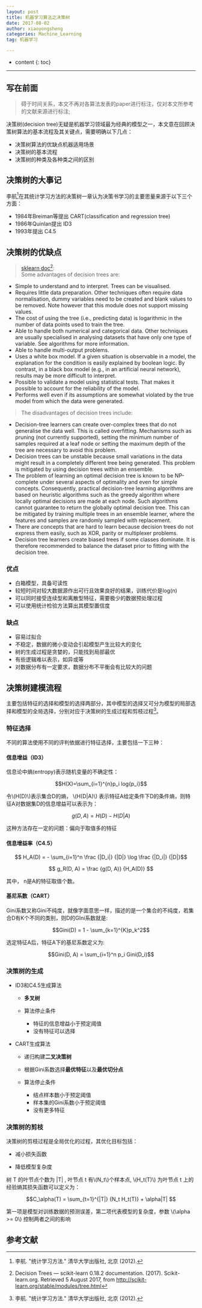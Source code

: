 ```yaml
---
layout: post
title: 机器学习算法之决策树
date: 2017-08-02
author: xiaoyongsheng
categories: Machine_Learning
tag: 机器学习

---
```


* content
{: toc}

---
## 写在前面
>碍于时间关系，本文不再对各算法发表的paper进行标注，仅对本文所参考的文献来源进行标注; 

决策树(decision tree)无疑是机器学习领域最为经典的模型之一，本文意在回顾决策树算法的基本流程及其关键点，需要明确以下几点：

- 决策树算法的优缺点机器适用场景
- 决策树的基本流程
- 决策树的种类及各种类之间的区别

## 决策树的大事记
李航[^2]在其统计学习方法的决策树一章认为决策书学习的主要思量来源于以下三个方面：

- 1984年Breiman等提出 CART(classification and regression tree)
- 1986年Quinlan提出 ID3
- 1993年提出 C4.5

## 决策树的优缺点

> [sklearn doc](http://scikit-learn.org/stable/modules/tree.html)[^3]:  
>Some advantages of decision trees are:
- Simple to understand and to interpret. Trees can be visualised.
- Requires little data preparation. Other techniques often require data normalisation, dummy variables need to be created and blank values to be removed. Note however that this module does not support missing values.
- The cost of using the tree (i.e., predicting data) is logarithmic in the number of data points used to train the tree.
- Able to handle both numerical and categorical data. Other techniques are usually specialised in analysing datasets that have only one type of variable. See algorithms for more information.
- Able to handle multi-output problems.
- Uses a white box model. If a given situation is observable in a model, the explanation for the condition is easily explained by boolean logic. By contrast, in a black box model (e.g., in an artificial neural network), results may be more difficult to interpret.
- Possible to validate a model using statistical tests. That makes it possible to account for the reliability of the model.
- Performs well even if its assumptions are somewhat violated by the true model from which the data were generated.
>
>The disadvantages of decision trees include:
- Decision-tree learners can create over-complex trees that do not generalise the data well. This is called overfitting. Mechanisms such as pruning (not currently supported), setting the minimum number of samples required at a leaf node or setting the maximum depth of the tree are necessary to avoid this problem.
- Decision trees can be unstable because small variations in the data might result in a completely different tree being generated. This problem is mitigated by using decision trees within an ensemble.
- The problem of learning an optimal decision tree is known to be NP-complete under several aspects of optimality and even for simple concepts. Consequently, practical decision-tree learning algorithms are based on heuristic algorithms such as the greedy algorithm where locally optimal decisions are made at each node. Such algorithms cannot guarantee to return the globally optimal decision tree. This can be mitigated by training multiple trees in an ensemble learner, where the features and samples are randomly sampled with replacement.
- There are concepts that are hard to learn because decision trees do not express them easily, such as XOR, parity or multiplexer problems.
- Decision tree learners create biased trees if some classes dominate. It is therefore recommended to balance the dataset prior to fitting with the decision tree.


### 优点

- 白箱模型，具备可读性
- 较短时间对较大数据源作出可行且效果良好的结果，训练代价是log(n)
- 可以同时接受连续型和离散型特征，需要极少的数据预处理过程
- 可以使用统计检验方法算出其模型置信度


### 缺点

- 容易过拟合
- 不稳定，数据的微小变动会引起模型产生比较大的变化
- 树的生成过程是贪婪的，只能找到局部最优
- 有些逻辑难以表示，如异或等
- 对数据分布有一定要求，数据分布不平衡会有比较大的问题

## 决策树建模流程
主要包括特征的选择和模型的选择两部分，其中模型的选择又可分为模型的局部选择和模型的全局选择，分别对应于决策树的生成过程和剪枝过程[^2]。
### 特征选择
不同的算法使用不同的评判依据进行特征选择，主要包括一下三种：

#### 信息增益（**ID3**）  

信息论中熵(entropy)表示随机变量的不确定性：

$$H(X)=\sum_{i=1}^{n}p_i log{p_i}$$


令\\(H(D)\\)表示集合D的熵， \\(H(D\|A)\\) 表示特征A给定条件下D的条件熵，则特征A对数据集D的信息增益可以表示为：

$$g(D, A) = H(D) - H(D|A)$$

这种方法存在一定的问题：偏向于取值多的特征

#### 信息增益率（**C4.5**）  

$$ H_A(D) = - \sum_{i=1}^n \frac {|D_i|} {|D|} \log \frac {|D_i|} {|D|}$$

$$ g_R(D, A) = \frac {g(D, A)} {H_A(D)} $$

其中， n是A的特征取值个数。

#### 基尼系数（**CART**）  
Gini系数又称Gini不纯度，就像字面意思一样，描述的是一个集合的不纯度，若集合D有K个不同的类别，则D的GIni系数就是:

$$Gini(D) = 1 - \sum_{k=1}^{K}p_k^2$$

选定特征A后，特征A下的基尼系数定义为:

$$Gini(D, A) = \sum_{i=1}^n p_i Gini(D_i)$$


### 决策树的生成

- ID3和C4.5生成算法
    - **多叉树**
    
    - 算法停止条件
        - 特征的信息增益小于预定阈值
        - 没有特征可以选择
        
- CART生成算法

    - 递归构建**二叉决策树**

    - 根据Gini系数选择**最优特征**以及**最优切分点**

    - 算法停止条件
    	- 结点样本数小于预定阈值
    	- 样本集的Gini系数小于预定阈值
    	- 没有更多特征

### 决策树的剪枝
决策树的剪枝过程是全局优化的过程，其优化目标包括：

 - 减小损失函数
 
 - 降低模型复杂度
 
 树 T 的叶节点个数为 \|T\| , 叶节点 t 有\\(N_t\\)个样本点, \\(H_t(T)\\) 为叶节点 t   上的经验熵其损失函数可以定义为：
 
 $$C_\alpha(T) = \sum_{t=1}^{|T|} {N_t H_t(T)} + \alpha|T| $$

第一项是模型对训练数据的预测误差，第二项代表模型的复杂度，参数 \\(\alpha >= 0\\) 控制两者之间的影响

## 参考文献  

[^1]: 周志华.机器学习[M].清华大学出版社,2016.  
[^2]: 李航. "统计学习方法." 清华大学出版社, 北京 (2012).
[^3]: Decision Trees — scikit-learn 0.18.2 documentation. (2017). Scikit-learn.org. Retrieved 5 August 2017, from http://scikit-learn.org/stable/modules/tree.html
